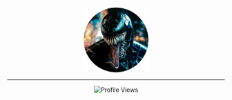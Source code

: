 <p align="center">
  <img src="https://github.com/zx-arif/zx-arif/blob/main/UniversalUpscaler_d79faf8b-1175-4080-85ca-6a7dd59ea842-modified%20(1).png" width="150" height="150" alt="Profile Picture">
 
</p>


---
<p align="center">
  <img src="https://komarev.com/ghpvc/?username=zx-arif&color=blue&style=flat" alt="Profile Views"/>
</p>
